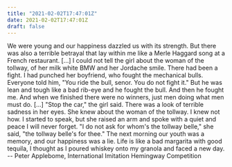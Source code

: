 ```yaml
---
title: "2021-02-02T17:47:01Z"
date: 2021-02-02T17:47:01Z
draft: false
---
```


We were young and our happiness dazzled us with its strength.  But there was
also a terrible betrayal that lay within me like a Merle Haggard song at a
French restaurant. [...]
	I could not tell the girl about the woman of the tollway, of her milk
white BMW and her Jordache smile.  There had been a fight.  I had punched her
boyfriend, who fought the mechanical bulls.  Everyone told him, "You ride the
bull, senor.  You do not fight it."  But he was lean and tough like a bad
rib-eye and he fought the bull.  And then he fought me.  And when we finished
there were no winners, just men doing what men must do. [...]
	"Stop the car," the girl said.
	There was a look of terrible sadness in her eyes.  She knew about the
woman of the tollway.  I knew not how.  I started to speak, but she raised an
arm and spoke with a quiet and peace I will never forget.
	"I do not ask for whom's the tollway belle," she said, "the tollway
belle's for thee."
	The next morning our youth was a memory, and our happiness was a lie.
Life is like a bad margarita with good tequila, I thought as I poured whiskey
onto my granola and faced a new day.
		-- Peter Applebome, International Imitation Hemingway
		   Competition
